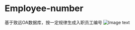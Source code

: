 # Employee-number
基于致远OA数据库，按一定规律生成入职员工编号
![Image text](https://github.com/Iamzhaowei/Employee-number/blob/master/%E5%91%98%E5%B7%A5%E7%BC%96%E7%A0%81%E7%94%9F%E6%88%90%E5%99%A8.png)
